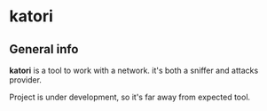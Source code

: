 # katori
## General info
**katori** is a tool to work with a network. it's both a sniffer and attacks provider.


Project is under development, so it's far away from expected tool.